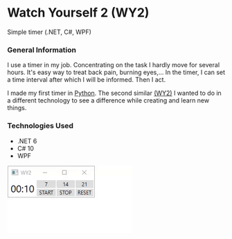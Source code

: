 # Watch Yourself 2 (WY2)
Simple timer (.NET, C#, WPF)

### General Information
I use a timer in my job. Concentrating on the task I hardly move for several hours. It's easy way to treat back pain, burning eyes,... In the timer, I can set a time interval after which I will be informed. Then I act.

I made my first timer in [Python](https://github.com/SOS-RB1/Watch-Yourself). The second similar [(WY2)](https://github.com/SOS-RB1/Watch-Yourself-2-WY2-/blob/main/WY2_app_pack.zip) I wanted to do in a different technology to see a difference while creating and learn new things.

### Technologies Used
* .NET 6
* C# 10
* WPF

![Watch yourself 2 demo](demo_timer_WPF_WY2.gif)
